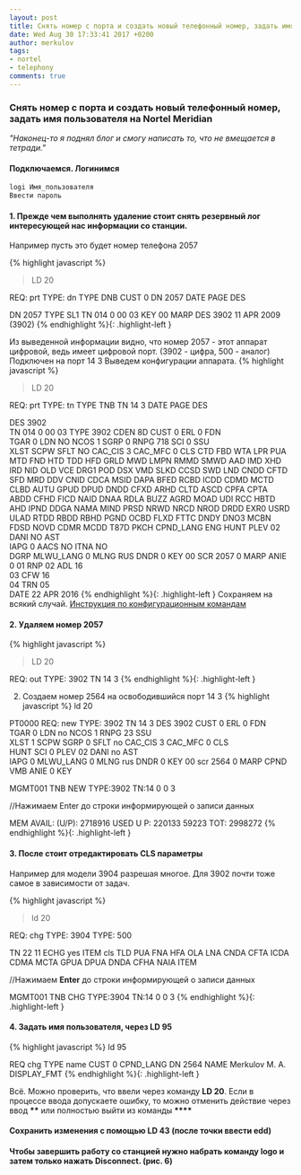 ```yaml
---
layout: post
title: Снять номер с порта и создать новый телефонный номер, задать имя пользователя на Nortel Meridian
date: Wed Aug 30 17:33:41 2017 +0200
author: merkulov
tags:
- nortel
- telephony
comments: true
---
```

### Снять номер с порта и создать новый телефонный номер, задать имя пользователя на Nortel Meridian
*"Наконец-то я поднял блог и смогу написать то, что не вмещается в тетради."*
#### Подключаемся. Логинимся 

```javascript
logi Имя_пользователя
Ввести пароль
```

#### 1. Прежде чем выполнять удаление стоит снять резервный лог интересующей нас информации со станции.
Например пусть это будет номер телефона 2057

{% highlight javascript %}
>LD 20

REQ: prt 
TYPE: dn
TYPE DNB
CUST 0
DN   2057
DATE 
PAGE 
DES 

DN   2057
TYPE SL1 
TN   014 0 00 03 KEY 00   MARP  DES 3902      11 APR 2009 
     (3902)
{% endhighlight %}{: .highlight-left }

Из выведенной информации видно, что номер 2057 - этот аппарат цифровой, ведь имеет цифровой порт. (3902 - цифра, 500 - аналог)
Подключен на порт 14 3
Выведем конфигурации аппарата.
{% highlight javascript %}
>LD 20

REQ: prt
TYPE: tn
TYPE TNB
TN   14 3
DATE 
PAGE 
DES  

DES  3902  
TN   014 0 00 03 
TYPE 3902
CDEN 8D
CUST 0 
ERL  0 
FDN  
TGAR 0 
LDN  NO
NCOS 1 
SGRP 0 
RNPG 718 
SCI  0 
SSU  
XLST 
SCPW 
SFLT NO
CAC_CIS 3 
CAC_MFC 0
CLS  CTD FBD WTA LPR PUA MTD FND HTD TDD HFD GRLD 
     MWD LMPN RMMD SMWD AAD IMD XHD IRD NID OLD VCE DRG1
     POD DSX VMD SLKD CCSD SWD LND CNDD
     CFTD SFD MRD DDV CNID CDCA MSID DAPA BFED RCBD 
     ICDD CDMD MCTD CLBD AUTU
     GPUD DPUD DNDD CFXD ARHD CLTD ASCD 
     CPFA CPTA ABDD CFHD FICD NAID DNAA RDLA BUZZ AGRD MOAD 
     UDI RCC HBTD AHD IPND  DDGA NAMA MIND PRSD NRWD NRCD NROD 
     DRDD EXR0 
     USRD ULAD RTDD RBDD RBHD PGND OCBD FLXD FTTC DNDY DNO3 MCBN 
     FDSD NOVD CDMR MCDD T87D PKCH 
CPND_LANG ENG
HUNT 
PLEV 02 
DANI NO
AST  
IAPG 0 
AACS NO
ITNA NO  
DGRP 
MLWU_LANG 0 
MLNG RUS
DNDR 0 
KEY  00 SCR 2057 0     MARP
        ANIE 0 
     01 RNP 
     02 ADL 16  
     03 CFW 16  
     04 TRN 
     05     
DATE 22 APR 2016 
{% endhighlight %}{: .highlight-left }
Сохраняем на всякий случай. [Инструкция по конфигурационным командам](https://yadi.sk/i/cEUjXcoo3MTNAh)
#### 2. Удаляем номер 2057
{% highlight javascript %}
>LD 20

REQ: out 
TYPE: 3902
TN   14 3
{% endhighlight %}{: .highlight-left }

2. Создаем номер 2564 на освободившийся порт 14 3
{% highlight javascript %}
ld 20

PT0000 
REQ: new
TYPE: 3902
TN   14 3
DES  3902
CUST 0
ERL 0
FDN  
TGAR 0
LDN  no
NCOS 1
RNPG 23
SSU  
XLST 1
SCPW 
SGRP 0
SFLT no
CAC_CIS 3
CAC_MFC 0
CLS  
HUNT 
SCI  0
PLEV 02
DANI no
AST  
IAPG 0
MLWU_LANG 0
MLNG rus
DNDR 0
KEY 00 scr 2564 0
  MARP
  CPND 
  VMB 
  ANIE 0
KEY 

MGMT001 TNB NEW TYPE:3902 TN:14 0 0 3

//Нажимаем Enter до строки информирующей о записи данных

MEM AVAIL: (U/P): 2718916    USED U P: 220133 59223    TOT: 2998272 
{% endhighlight %}{: .highlight-left }
#### 3. После стоит отредактировать __CLS__ параметры
Например для модели 3904 разрешая многое. Для 3902 почти тоже самое в зависимости от задач.

{% highlight javascript %}
>ld 20

REQ: chg
TYPE: 3904
TYPE: 500

TN   22 11
ECHG yes
ITEM cls TLD PUA FNA HFA OLA LNA CNDA 
CFTA ICDA CDMA MCTA 
GPUA DPUA DNDA CFHA NAIA
ITEM 

//Нажимаем __Enter__ до строки информирующей о записи данных

MGMT001 TNB CHG TYPE:3904  TN:14 0 0 3
{% endhighlight %}{: .highlight-left }

#### 4. Задать имя пользователя, через LD 95

{% highlight javascript %}
ld 95

REQ  chg
TYPE name
CUST 0
  CPND_LANG 
DN   2564
  NAME Merkulov M. A.
  DISPLAY_FMT 
{% endhighlight %}{: .highlight-left }

Всё. Можно проверить, что ввели через команду __LD 20__.
Если в процессе ввода допускаете ошибку, то можно отменить действие через ввод __**__ или полностью выйти из команды __****__
#### Сохранить изменения с помощью __LD 43__ (после точки ввести __edd__)
#### Чтобы завершить работу со станцией нужно набрать команду __logo__ и затем только нажать __Disconnect__. (рис. 6)
